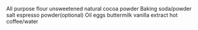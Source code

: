 All purpose flour
unsweetened natural cocoa powder
Baking soda/powder
salt
espresso powder(optional)
Oil
eggs 
buttermilk
vanilla extract
hot coffee/water